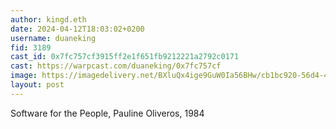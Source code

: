 ```yaml
---
author: kingd.eth
date: 2024-04-12T18:03:02+0200
username: duaneking
fid: 3189
cast_id: 0x7fc757cf3915ff2e1f651fb9212221a2792c0171
cast: https://warpcast.com/duaneking/0x7fc757cf
image: https://imagedelivery.net/BXluQx4ige9GuW0Ia56BHw/cb1bc920-56d4-49ae-eb18-2e092d125500/original
layout: post
---
```

Software for the People, Pauline Oliveros, 1984  

<img src='https://imagedelivery.net/BXluQx4ige9GuW0Ia56BHw/cb1bc920-56d4-49ae-eb18-2e092d125500/original' alt='' referrerpolicy='no-referrer'/>